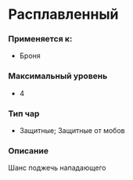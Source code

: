 # Расплавленный

### Применяется к:

* Броня

### Максимальный уровень&#x20;

* 4

### Тип чар

* Защитные; Защитные от мобов

### Описание&#x20;

Шанс поджечь нападающего
